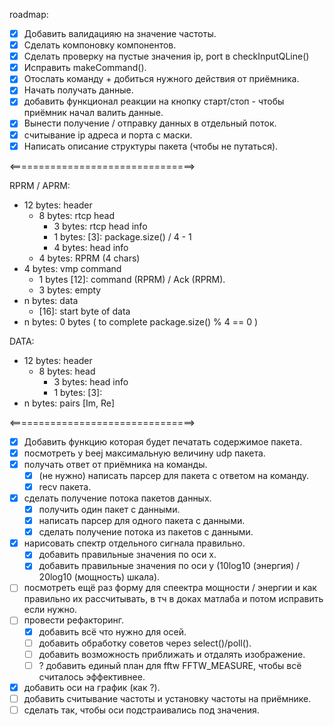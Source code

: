 roadmap:
- [x] Добавить валидацияю на значение частоты.
- [x] Сделать компоновку компонентов.
- [x] Сделать проверку на пустые значения ip, port в checkInputQLine()
- [x] Исправить makeCommand().
- [x] Отослать команду + добиться нужного действия от приёмника.
- [x] Начать получать данные.
- [x] добавить функционал реакции на кнопку старт/стоп - чтобы приёмник начал валить данные.
- [x] Вынести получение / отправку данных в отдельный поток.
- [x] считывание ip адреса и порта с маски.
- [x] Написать описание структуры пакета (чтобы не путаться).

<================================>

RPRM / APRM:

- 12 bytes: header
	- 8 bytes: rtcp head
		- 3 bytes: rtcp head info
		- 1 bytes: [3]: package.size() / 4 - 1 
		- 4 bytes: head info
	- 4 bytes: RPRM (4 chars)
- 4 bytes: vmp command
	- 1 bytes [12]: command (RPRM) / Ack (RPRM).
	- 3 bytes: empty
- n bytes: data
	- [16]:  start byte of data
- n bytes: 0 bytes ( to complete package.size() % 4 == 0 )

DATA:

- 12 bytes: header
	- 8 bytes: head
		- 3 bytes: head info
		- 1 bytes: [3]:
- n bytes: pairs [Im, Re]
	
<================================>

- [x] Добавить функцию которая будет печатать содержимое пакета.
- [x] посмотреть у beej максимальную величину udp пакета.
- [x] получать ответ от приёмника на команды.
	- [x] (не нужно) написать парсер для пакета с ответом на команду.
	- [x] recv пакета.
- [x] сделать получение потока пакетов данных. 
	- [x] получить один пакет с данными.
	- [x] написать парсер для одного пакета с данными.
	- [x] сделать получение потока из пакетов с данными.
- [x] нарисовать спектр отдельного сигнала правильно.
	- [x] добавить правильные значения по оси x.
	- [x] добавить правильные значения по оси y (10log10 (энергия) / 20log10 (мощность) шкала).
- [ ] посмотреть ещё раз форму для спеектра мощности / энергии и как правильно их рассчитывать, в тч в доках матлаба и потом исправить если нужно.
- [ ] провести рефакторинг.
	- [x] добавить всё что нужно для осей.
	- [ ] добавить обработку советов через select()/poll().
	- [ ] добавить возможность приближать и отдалять изображение.
	- [ ] ? добавить единый план для fftw FFTW_MEASURE, чтобы всё считалось эффективнее.
- [x] добавить оси на график (как ?). 
- [ ] добавить считывание частоты и установку частоты на приёмнике.
- [ ] сделать так, чтобы оси подстраивались под значения.
